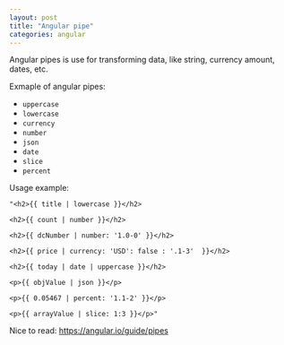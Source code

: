 ```yaml
---
layout: post
title: "Angular pipe"
categories: angular
---
```


Angular pipes is use for transforming data, like string, currency amount, dates, etc.

Exmaple of angular pipes:

- `uppercase`
- `lowercase`
- `currency`
- `number`
- `json`
- `date`
- `slice`
- `percent`

Usage example:

```
"<h2>{{ title | lowercase }}</h2>

<h2>{{ count | number }}</h2>

<h2>{{ dcNumber | number: '1.0-0' }}</h2>

<h2>{{ price | currency: 'USD': false : '.1-3'  }}</h2>

<h2>{{ today | date | uppercase }}</h2>

<p>{{ objValue | json }}</p>

<p>{{ 0.05467 | percent: '1.1-2' }}</p>

<p>{{ arrayValue | slice: 1:3 }}</p>"
```

Nice to read: https://angular.io/guide/pipes